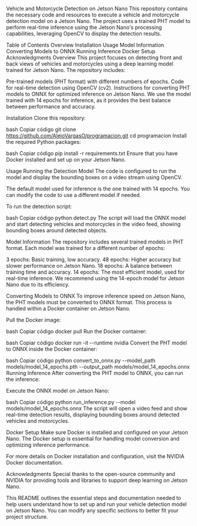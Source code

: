Vehicle and Motorcycle Detection on Jetson Nano
This repository contains the necessary code and resources to execute a vehicle and motorcycle detection model on a Jetson Nano. The project uses a trained PHT model to perform real-time inference using the Jetson Nano's processing capabilities, leveraging OpenCV to display the detection results.

Table of Contents
Overview
Installation
Usage
Model Information
Converting Models to ONNX
Running Inference
Docker Setup
Acknowledgments
Overview
This project focuses on detecting front and back views of vehicles and motorcycles using a deep learning model trained for Jetson Nano. The repository includes:

Pre-trained models (PHT format) with different numbers of epochs.
Code for real-time detection using OpenCV (cv2).
Instructions for converting PHT models to ONNX for optimized inference on Jetson Nano.
We use the model trained with 14 epochs for inference, as it provides the best balance between performance and accuracy.

Installation
Clone this repository:

bash
Copiar código
git clone https://github.com/AlejoVargasO/programacion.git
cd programacion
Install the required Python packages:

bash
Copiar código
pip install -r requirements.txt
Ensure that you have Docker installed and set up on your Jetson Nano.

Usage
Running the Detection Model
The code is configured to run the model and display the bounding boxes on a video stream using OpenCV.

The default model used for inference is the one trained with 14 epochs. You can modify the code to use a different model if needed.

To run the detection script:

bash
Copiar código
python detect.py
The script will load the ONNX model and start detecting vehicles and motorcycles in the video feed, showing bounding boxes around detected objects.

Model Information
The repository includes several trained models in PHT format. Each model was trained for a different number of epochs:

3 epochs: Basic training, low accuracy.
48 epochs: Higher accuracy but slower performance on Jetson Nano.
18 epochs: A balance between training time and accuracy.
14 epochs: The most efficient model, used for real-time inference.
We recommend using the 14-epoch model for Jetson Nano due to its efficiency.

Converting Models to ONNX
To improve inference speed on Jetson Nano, the PHT models must be converted to ONNX format. This process is handled within a Docker container on Jetson Nano.

Pull the Docker image:

bash
Copiar código
docker pull <your-docker-image>
Run the Docker container:

bash
Copiar código
docker run -it --runtime nvidia <your-docker-image>
Convert the PHT model to ONNX inside the Docker container:

bash
Copiar código
python convert_to_onnx.py --model_path models/model_14_epochs.pth --output_path models/model_14_epochs.onnx
Running Inference
After converting the PHT model to ONNX, you can run the inference:

Execute the ONNX model on Jetson Nano:

bash
Copiar código
python run_inference.py --model models/model_14_epochs.onnx
The script will open a video feed and show real-time detection results, displaying bounding boxes around detected vehicles and motorcycles.

Docker Setup
Make sure Docker is installed and configured on your Jetson Nano. The Docker setup is essential for handling model conversion and optimizing inference performance.

For more details on Docker installation and configuration, visit the NVIDIA Docker documentation.

Acknowledgments
Special thanks to the open-source community and NVIDIA for providing tools and libraries to support deep learning on Jetson Nano.

This README outlines the essential steps and documentation needed to help users understand how to set up and run your vehicle detection model on Jetson Nano. You can modify any specific sections to better fit your project structure.
